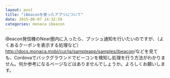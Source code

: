 ```yaml
---
layout: post
title: "iBeaconを使ったアプリについて"
date: 2015-06-07 14:32:59
categories: monaca ibeacon
---
```

<p>iBeacon発信機のNear圏内に入ったら、プッシュ通知を行いたいのですが、（よくあるクーポンを表示する処理など）<br>
<a href="http://docs.monaca.mobi/cur/ja/sampleapp/samples/ibeacon" rel="nofollow">http://docs.monaca.mobi/cur/ja/sampleapp/samples/ibeacon</a>/などを見ても、Cordovaでバックグラウンドでビーコンを検知し処理を行う方法がわかりません。何か参考になるページなどはありませんでしょうか。よろしくお願いします。</p>
